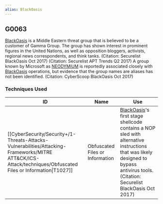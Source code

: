 ```yaml
---
alias: BlackOasis
---
```


## G0063

[BlackOasis](https://attack.mitre.org/groups/G0063) is a Middle Eastern threat group that is believed to be a customer of Gamma Group. The group has shown interest in prominent figures in the United Nations, as well as opposition bloggers, activists, regional news correspondents, and think tanks. (Citation: Securelist BlackOasis Oct 2017) (Citation: Securelist APT Trends Q2 2017) A group known by Microsoft as [NEODYMIUM](https://attack.mitre.org/groups/G0055) is reportedly associated closely with [BlackOasis](https://attack.mitre.org/groups/G0063) operations, but evidence that the group names are aliases has not been identified. (Citation: CyberScoop BlackOasis Oct 2017)


### Techniques Used

| ID | Name | Use |
| --- | --- | --- |
| [[CyberSecurity/Security+/1-Threats-Attacks-Vulnerabilities/Attacking-Frameworks/MITRE ATT&CK/ICS-Attack/techniques/Obfuscated Files or Information\|T1027]] | Obfuscated Files or Information | [BlackOasis](https://attack.mitre.org/groups/G0063)'s first stage shellcode contains a NOP sled with alternative instructions that was likely designed to bypass antivirus tools.(Citation: Securelist BlackOasis Oct 2017) |
